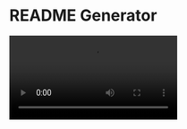 # README Generator

![video of how the application works](./develop/images/readme-generator-walkthrough.mp4)
